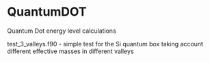 # QuantumDOT
Quantum Dot energy level calculations

test_3_valleys.f90   - simple test for the Si quantum box taking account different effective masses in different valleys
